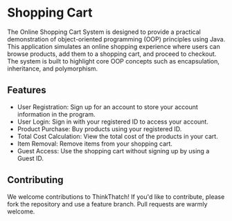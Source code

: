 # Shopping Cart
The Online Shopping Cart System is designed to provide a practical demonstration of object-oriented programming (OOP) principles using Java. This application simulates an online shopping experience where users can browse products, add them to a shopping cart, and proceed to checkout. The system is built to highlight core OOP concepts such as encapsulation, inheritance, and polymorphism.

## Features
* User Registration: Sign up for an account to store your account information in the program.
* User Login: Sign in with your registered ID to access your account.
* Product Purchase: Buy products using your registered ID.
* Total Cost Calculation: View the total cost of the products in your cart.
* Item Removal: Remove items from your shopping cart.
* Guest Access: Use the shopping cart without signing up by using a Guest ID.

## Contributing
We welcome contributions to ThinkThatch! If you'd like to contribute, please fork the repository and use a feature branch. Pull requests are warmly welcome.
